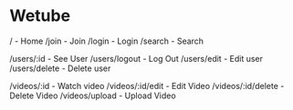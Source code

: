 # Wetube

/ - Home
/join - Join
/login - Login
/search - Search

/users/:id - See User
/users/logout - Log Out
/users/edit - Edit user
/users/delete - Delete user

/videos/:id - Watch video
/videos/:id/edit - Edit Video
/videos/:id/delete - Delete Video
/videos/upload - Upload Video
